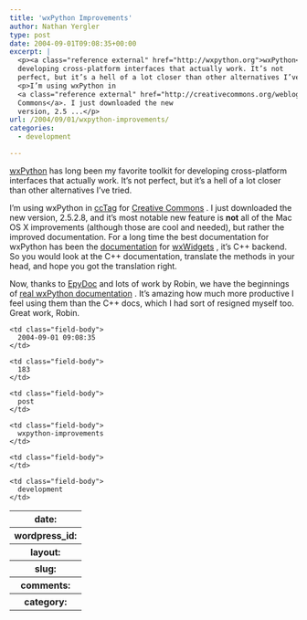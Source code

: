 ```yaml
---
title: 'wxPython Improvements'
author: Nathan Yergler
type: post
date: 2004-09-01T09:08:35+00:00
excerpt: |
  <p><a class="reference external" href="http://wxpython.org">wxPython</a> has long been my favorite toolkit for
  developing cross-platform interfaces that actually work. It’s not
  perfect, but it’s a hell of a lot closer than other alternatives I’ve tried.</p>
  <p>I’m using wxPython in
  <a class="reference external" href="http://creativecommons.org/weblog/entry/4279">ccTag</a> for <a class="reference external" href="http://creativecommons.org">Creative
  Commons</a>. I just downloaded the new
  version, 2.5 ...</p>
url: /2004/09/01/wxpython-improvements/
categories:
  - development

---
```

[wxPython][1]  has long been my favorite toolkit for developing cross-platform interfaces that actually work. It’s not perfect, but it’s a hell of a lot closer than other alternatives I’ve tried.

I’m using wxPython in [ccTag][2]  for [Creative Commons][3] . I just downloaded the new version, 2.5.2.8, and it’s most notable new feature is **not** all of the Mac <span class="caps">OS</span> X improvements (although those are cool and needed), but rather the improved documentation. For a long time the best documentation for wxPython has been the [documentation][4]  for [wxWidgets][5] , it’s C++ backend. So you would look at the C++ documentation, translate the methods in your head, and hope you got the translation right.

Now, thanks to [EpyDoc][6]  and lots of work by Robin, we have the beginnings of [real wxPython documentation][7] . It’s amazing how much more productive I feel using them than the C++ docs, which I had sort of resigned myself too. Great work, Robin.

<table class="docutils field-list" frame="void" rules="none">
  <col class="field-name" /> <col class="field-body" /> <tr class="field">
    <th class="field-name">
      date:
    </th>

    <td class="field-body">
      2004-09-01 09:08:35
    </td>
  </tr>

  <tr class="field">
    <th class="field-name">
      wordpress_id:
    </th>

    <td class="field-body">
      183
    </td>
  </tr>

  <tr class="field">
    <th class="field-name">
      layout:
    </th>

    <td class="field-body">
      post
    </td>
  </tr>

  <tr class="field">
    <th class="field-name">
      slug:
    </th>

    <td class="field-body">
      wxpython-improvements
    </td>
  </tr>

  <tr class="field">
    <th class="field-name">
      comments:
    </th>

    <td class="field-body">
    </td>
  </tr>

  <tr class="field">
    <th class="field-name">
      category:
    </th>

    <td class="field-body">
      development
    </td>
  </tr>
</table>

 [1]: http://wxpython.org
 [2]: http://creativecommons.org/weblog/entry/4279
 [3]: http://creativecommons.org
 [4]: http://wxwidgets.org/manuals/2.5.2/wx_contents.html
 [5]: http://wxwidgets.org
 [6]: http://epydoc.sourceforge.net/
 [7]: http://wxpython.org/docs/api/